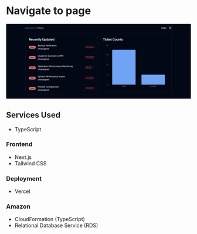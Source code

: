 # Navigate to page

<!DOCTYPE html>
<html lang="en">
<head>
    <meta charset="UTF-8">
    <meta name="viewport" content="width=device-width, initial-scale=1.0">
</head>
<body>
    <div class="image-container">
        <a href="ticket-prod-omega.vercel.app" target="_blank">
            <img src="./public/TicketApp.png" alt="Layout Image">
        </a>
    </div>
</body>
</html>

<!-- # Architecture -->

## Services Used

- TypeScript

### Frontend

- Next.js
- Tailwind CSS

### Deployment

- Vercel

### Amazon

- CloudFormation (TypeScript)
- Relational Database Service (RDS)

